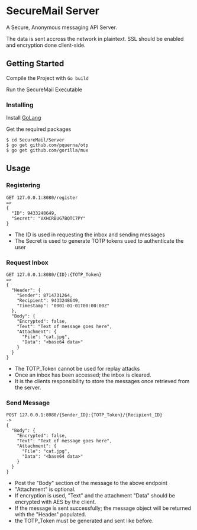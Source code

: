 # SecureMail Server

A Secure, Anonymous messaging API Server.

The data is sent accross the network in plaintext.
SSL should be enabled and encryption done client-side.

## Getting Started

Compile the Project with ``Go build``

Run the SecureMail Executable

### Installing

Install [GoLang](https://golang.org/)

Get the required packages
```
$ cd SecureMail/Server
$ go get github.com/pquerna/otp
$ go get github.com/gorilla/mux
```

## Usage

### Registering
```
GET 127.0.0.1:8080/register
=> 
{
  "ID": 9433248649,
  "Secret": "VXHCRBUG7BQTC7PY"
}
```
- The ID is used in requesting the inbox and sending messages
- The Secret is used to generate TOTP tokens used to authenticate the user

### Request Inbox
```
GET 127.0.0.1:8080/{ID}:{TOTP_Token}
=>
{
  "Header": {
    "Sender": 8714731264,
    "Recipient": 9433248649,
    "Timestamp": "0001-01-01T00:00:00Z"
  },
  "Body": {
    "Encrypted": false,
    "Text": "Text of message goes here",
    "Attachment": {
      "File": "cat.jpg",
      "Data": "<base64 data>"
    }
  }
}
```
- The TOTP_Token cannot be used for replay attacks
- Once an inbox has been accessed; the inbox is cleared.
- It is the clients responsibility to store the messages once retrieved from the server.

### Send Message
```
POST 127.0.0.1:8080/{Sender_ID}:{TOTP_Token}/{Recipient_ID}
->
{
  "Body": {
    "Encrypted": false,
    "Text": "Text of message goes here",
    "Attachment": {
      "File": "cat.jpg",
      "Data": "<base64 data>"
    }
  }
}
```
- Post the "Body" section of the message to the above endpoint
- "Attachment" is optional.
- If encryption is used, "Text" and the attachment "Data" should be encrypted with AES by the client.
- If the message is sent successfully; the message object will be returned with the "Header" populated.
- the TOTP_Token must be generated and sent like before.
